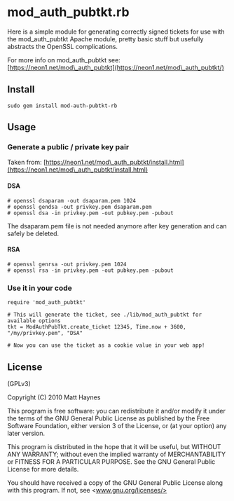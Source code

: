 # mod\_auth_pubtkt.rb

Here is a simple module for generating correctly signed tickets for use with the mod\_auth_pubtkt Apache module, pretty basic stuff but usefully abstracts the OpenSSL complications.

For more info on mod\_auth\_pubtkt see: [https://neon1.net/mod\_auth_pubtkt](https://neon1.net/mod\_auth_pubtkt/)

## Install

	sudo gem install mod-auth-pubtkt-rb

## Usage

### Generate a public / private key pair

Taken from: [https://neon1.net/mod\_auth_pubtkt/install.html](https://neon1.net/mod\_auth_pubtkt/install.html)

#### DSA 

	# openssl dsaparam -out dsaparam.pem 1024
	# openssl gendsa -out privkey.pem dsaparam.pem
	# openssl dsa -in privkey.pem -out pubkey.pem -pubout

The dsaparam.pem file is not needed anymore after key generation and can safely be deleted.
	
#### RSA

	# openssl genrsa -out privkey.pem 1024
	# openssl rsa -in privkey.pem -out pubkey.pem -pubout

### Use it in your code

	require 'mod_auth_pubtkt'
	
	# This will generate the ticket, see ./lib/mod_auth_pubtkt for available options
	tkt = ModAuthPubTkt.create_ticket 12345, Time.now + 3600, "/my/privkey.pem", "DSA"
	
	# Now you can use the ticket as a cookie value in your web app!
	
## License

(GPLv3)

Copyright (C) 2010 Matt Haynes

This program is free software: you can redistribute it and/or modify it under the terms of the GNU General Public License as published by the Free Software Foundation, either version 3 of the License, or (at your option) any later version.

This program is distributed in the hope that it will be useful, but WITHOUT ANY WARRANTY; without even the implied warranty of MERCHANTABILITY or FITNESS FOR A PARTICULAR PURPOSE. See the GNU General Public License for more details.

You should have received a copy of the GNU General Public License along with this program. If not, see <www.gnu.org/licenses/>